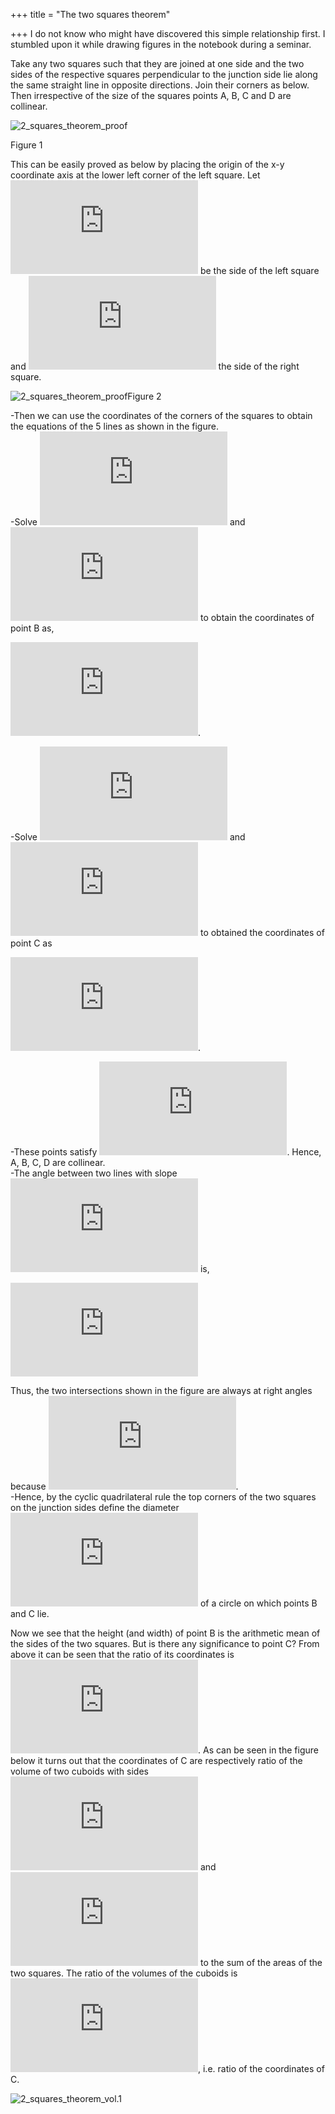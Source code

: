 +++
title = "The two squares theorem"

+++
I do not know who might have discovered this simple relationship first.
I stumbled upon it while drawing figures in the notebook during a
seminar.

Take any two squares such that they are joined at one side and the two
sides of the respective squares perpendicular to the junction side lie
along the same straight line in opposite directions. Join their corners
as below. Then irrespective of the size of the squares points A, B, C
and D are collinear.

![2\_squares\_theorem\_proof](https://manasataramgini.files.wordpress.com/2017/06/2_squares_theorem_proof.jpg?w=640)

Figure 1

This can be easily proved as below by placing the origin of the x-y
coordinate axis at the lower left corner of the left square. Let
![a](https://s0.wp.com/latex.php?latex=a&bg=ffffff&fg=333333&s=0 "a") be
the side of the left square and
![b](https://s0.wp.com/latex.php?latex=b&bg=ffffff&fg=333333&s=0 "b")
the side of the right square.

![2\_squares\_theorem\_proof](https://manasataramgini.files.wordpress.com/2017/06/2_squares_theorem_proof.png?w=640)Figure
2

\-Then we can use the coordinates of the corners of the squares to
obtain the equations of the 5 lines as shown in the figure.  
\-Solve
![y=x](https://s0.wp.com/latex.php?latex=y%3Dx&bg=ffffff&fg=333333&s=0
"y=x") and
![y=-x+a+b](https://s0.wp.com/latex.php?latex=y%3D-x%2Ba%2Bb&bg=ffffff&fg=333333&s=0
"y=-x+a+b") to obtain the coordinates of point B as,

![\\left(\\dfrac{a+b}{2},\\dfrac{a+b}{2}\\right)](https://s0.wp.com/latex.php?latex=%5Cleft%28%5Cdfrac%7Ba%2Bb%7D%7B2%7D%2C%5Cdfrac%7Ba%2Bb%7D%7B2%7D%5Cright%29&bg=ffffff&fg=333333&s=0
"\\left(\\dfrac{a+b}{2},\\dfrac{a+b}{2}\\right)").

\-Solve
![y=\\frac{b}{a}x](https://s0.wp.com/latex.php?latex=y%3D%5Cfrac%7Bb%7D%7Ba%7Dx&bg=ffffff&fg=333333&s=0
"y=\\frac{b}{a}x") and
![y=-\\frac{a}{b}x+\\frac{a^2}{b}+a](https://s0.wp.com/latex.php?latex=y%3D-%5Cfrac%7Ba%7D%7Bb%7Dx%2B%5Cfrac%7Ba%5E2%7D%7Bb%7D%2Ba&bg=ffffff&fg=333333&s=0
"y=-\\frac{a}{b}x+\\frac{a^2}{b}+a") to obtained the coordinates of
point C as

![\\left(\\dfrac{a^2(a+b)}{a^2+b^2},\\dfrac{ab(a+b)}{a^2+b^2}\\right)](https://s0.wp.com/latex.php?latex=%5Cleft%28%5Cdfrac%7Ba%5E2%28a%2Bb%29%7D%7Ba%5E2%2Bb%5E2%7D%2C%5Cdfrac%7Bab%28a%2Bb%29%7D%7Ba%5E2%2Bb%5E2%7D%5Cright%29&bg=ffffff&fg=333333&s=0
"\\left(\\dfrac{a^2(a+b)}{a^2+b^2},\\dfrac{ab(a+b)}{a^2+b^2}\\right)").

\-These points satisfy
![y=\\frac{b-a}{a+b}x+a](https://s0.wp.com/latex.php?latex=y%3D%5Cfrac%7Bb-a%7D%7Ba%2Bb%7Dx%2Ba&bg=ffffff&fg=333333&s=0
"y=\\frac{b-a}{a+b}x+a"). Hence, A, B, C, D are collinear.  
\-The angle between two lines with slope ![m\_1,
m\_2](https://s0.wp.com/latex.php?latex=m_1%2C+m_2&bg=ffffff&fg=333333&s=0
"m_1, m_2") is,

![\\theta=
\\arctan\\left(\\dfrac{m\_1-m\_2}{1+m\_1m\_2}\\right)](https://s0.wp.com/latex.php?latex=%5Ctheta%3D+%5Carctan%5Cleft%28%5Cdfrac%7Bm_1-m_2%7D%7B1%2Bm_1m_2%7D%5Cright%29&bg=ffffff&fg=333333&s=0
"\\theta= \\arctan\\left(\\dfrac{m_1-m_2}{1+m_1m_2}\\right)")

Thus, the two intersections shown in the figure are always at right
angles because
![\\frac{\\pi}{2}=\\arctan(\\infty)](https://s0.wp.com/latex.php?latex=%5Cfrac%7B%5Cpi%7D%7B2%7D%3D%5Carctan%28%5Cinfty%29&bg=ffffff&fg=333333&s=0
"\\frac{\\pi}{2}=\\arctan(\\infty)").  
\-Hence, by the cyclic quadrilateral rule the top corners of the two
squares on the junction sides define the diameter
![d=a-b](https://s0.wp.com/latex.php?latex=d%3Da-b&bg=ffffff&fg=333333&s=0
"d=a-b") of a circle on which points B and C lie.

Now we see that the height (and width) of point B is the arithmetic mean
of the sides of the two squares. But is there any significance to point
C? From above it can be seen that the ratio of its coordinates is
![\\frac{a}{b}](https://s0.wp.com/latex.php?latex=%5Cfrac%7Ba%7D%7Bb%7D&bg=ffffff&fg=333333&s=0
"\\frac{a}{b}"). As can be seen in the figure below it turns out that
the coordinates of C are respectively ratio of the volume of two cuboids
with sides
![(a,b,a+b)](https://s0.wp.com/latex.php?latex=%28a%2Cb%2Ca%2Bb%29&bg=ffffff&fg=333333&s=0
"(a,b,a+b)") and
![(a,a,a+b)](https://s0.wp.com/latex.php?latex=%28a%2Ca%2Ca%2Bb%29&bg=ffffff&fg=333333&s=0
"(a,a,a+b)") to the sum of the areas of the two squares. The ratio of
the volumes of the cuboids is
![\\frac{a}{b}](https://s0.wp.com/latex.php?latex=%5Cfrac%7Ba%7D%7Bb%7D&bg=ffffff&fg=333333&s=0
"\\frac{a}{b}"), i.e. ratio of the coordinates of C.

![2\_squares\_theorem\_vol.1](https://manasataramgini.files.wordpress.com/2017/06/2_squares_theorem_vol-1.jpg?w=640)
